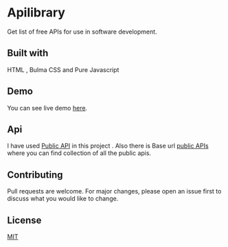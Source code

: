 # Apilibrary 

Get list of free APIs for use in software development.

## Built with

HTML , Bulma CSS and Pure Javascript

## Demo

You can see live demo [here](https://sid02.github.io/Apilibrary/).

## Api

I have used [Public API](https://github.com/davemachado/public-api) in this project .
Also there is Base url [public APIs](https://api.publicapis.org/) where you can find collection of all the public apis.

## Contributing

Pull requests are welcome. For major changes, please open an issue first to discuss what you would like to change.

## License

[MIT](https://choosealicense.com/licenses/mit/)
